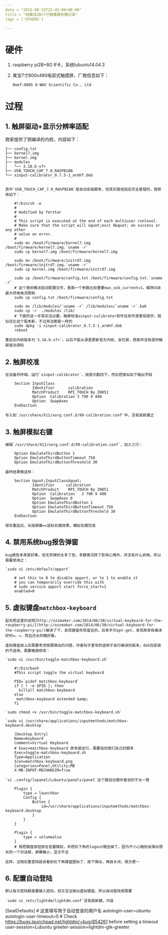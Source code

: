 ```yaml
---
date = "2015-08-15T22:45:00+08:00"
title = "树莓派2B+7寸触摸屏折腾记录"
tags = ['OTHERS']

---
```


# 硬件

1.  raspberry pi2B+8G tf卡，系统lubuntu14.04.3
2.  某宝7寸800x480电容式触摸屏，厂商信息如下：

    `0eef:0005 D-WAV Scientific Co., Ltd`

# 过程

## 1. 触屏驱动+显示分辨率适配

<!--more-->

商家提供了预编译的内核，内容如下：

    ├── config.txt
    ├── kernel7.img
    ├── kernel.img
    ├── modules
    │   └── 3.18.6-v7+
    ├── USB_TOUCH_CAP_7.0_RASPBIAN
    └── xinput-calibrator_0.7.5-1_armhf.deb


    其中`USB_TOUCH_CAP_7.0_RASPBIAN`是自动安装脚本，但其实路径指定完全是错的，我修改如下：
```
    #!/bin/sh -e
    #
    # modified by ferstar
    #
    # This script is executed at the end of each multiuser runlevel.
    # Make sure that the script will &quot;exit 0&quot; on success or any other
    # value on error.
    #
    sudo mv /boot/firmware/kernel7.img /boot/firmware/kernel7.img.`uname -r`
    sudo cp kernel7.img /boot/firmware/kernel7.img

    sudo mv /boot/firmware/initrd7.img /boot/firmware/initrd7.img.`uname -r`
    sudo cp kernel.img /boot/firmware/initrd7.img

    sudo cp /boot/firmware/config.txt /boot/firmware/config.txt.`uname -r`
    # 这个是树莓派启动配置文件，里面一个参数比较重要max_usb_current=1，解除USB最大供电电流限制
    sudo cp config.txt /boot/firmware/config.txt

    sudo mv /lib/modules/`uname -r` /lib/modules/`uname -r`.bak
    sudo cp -r  ./modules /lib/
    # 下面的这一步其实没必要，触屏校准xinput-calibrator软件在软件源里有提供，貌似还比这个版本新，不过用法都是一样的
    sudo dpkg -i xinput-calibrator_0.7.5-1_armhf.deb
    reboot
```
    重启后内核版本为`3.18.6-v7+`，以后不能从源里更新官方内核，会花屏，商家并没有提供触屏驱动源码

## 2. 触屏校准

    在设备开终端，运行`xinput-calibrator`，按提示戳四下，然后把类似如下输出字段
```
    Section InputClass
            Identifier      calibration
            MatchProduct    RPI_TOUCH By ZH851
            Option  Calibration 3 790 9 490
            Option  SwapAxes
    EndSection
```

    写入到`/usr/share/X11/xorg.conf.d/99-calibration.conf`中，没有就新建之

## 3. 触屏模拟右键

    编辑`/usr/share/X11/xorg.conf.d/99-calibration.conf`，加入三行：
```
    Option EmulateThirdButton 1
    Option EmulateThirdButtonTimeout 750
    Option EmulateThirdButtonThreshold 30
```

    最终结果像这样：
```
    Section &quot;InputClass&quot;
            Identifier     calibration
            MatchProduct    RPI_TOUCH By ZH851
            Option  Calibration   3 790 9 490
            Option  SwapAxes 0
            Option EmulateThirdButton 1
            Option EmulateThirdButtonTimeout 750
            Option EmulateThirdButtonThreshold 30
    EndSection
```

    保存重启后，长按屏幕==鼠标右键效果，模拟右键完成

## 4. 禁用系统bug报告弹窗

    bug报告本来是好事，但无奈弹的太多了些，多数情况除了影响心情外，并没有什么卵用，所以需要禁用之：

    `sudo vi /etc/default/apport`
```
    # set this to 0 to disable apport, or to 1 to enable it
    # you can temporarily override this with
    # sudo service apport start force_start=1
    enabled=0
```

## 5. 虚拟键盘`matchbox-keyboard`

    起先照这里的说明[http://ozzmaker.com/2014/06/30/virtual-keyboard-for-the-raspberry-pi/](http://ozzmaker.com/2014/06/30/virtual-keyboard-for-the-raspberry-pi/)编译了下，发现键盘布局蛮丑的，后来手欠apt-get，发现原来有编译好的=。=，而且还长的略好看。

    虚拟键盘装上后需要考虑按需弹出的问题，作者帖子里写的适用于自行编译的版本，deb包安装的不适用，需要略做修改：

    `sudo vi /usr/bin/toggle-matchbox-keyboard.sh`
```
    #!/bin/bash
    #This script toggle the virtual keyboard

    PID=`pidof matchbox-keyboard`
    if [ ! -e $PID ]; then
      killall matchbox-keyboard
    else
     matchbox-keyboard extended &amp;
    fi
```

    `sudo chmod +x /usr/bin/toggle-matchbox-keyboard.sh`

    `sudo vi /usr/share/applications/inputmethods/matchbox-keyboard.desktop`
```
    [Desktop Entry]
    Name=Keyboard
    Comment=Virtual Keyboard
    # Exec=matchbox-keyboard 原本是这行，需要指向我们自己的脚本
    Exec=toggle-matchbox-keyboard.sh
    Type=Application
    Icon=matchbox-keyboard.png
    Categories=Panel;Utility;MB
    X-MB-INPUT-MECHANSIM=True
```

    `vi .config/lxpanel/Lubuntu/panels/panel`这个路径也跟作者说的不太一致
```
    Plugin {
        type = launchbar
        Config {
            Button {
                id=/usr/share/applications/inputmethods/matchbox-keyboard.desktop
            }
        }
    }

    Plugin {
        type = volumealsa
    }
    # 我把键盘按钮放在音量键前，并把右下角的logout键去掉了，因为不小心触到会弹出很长的一个对话框，屏幕略小，显示不全
```

    这样，注销后重登陆就会看到右下角键盘图标了，按下弹出，再按关闭，很方便～

## 6. 配置自动登陆

    默认每次登陆都是要输入密码，但又没法弹出虚拟键盘，所以自动登陆很需要

    `sudo vi /etc/lightdm/lightdm.conf`没有就新建，内容

[SeatDefaults]
    # 这里填写用于自动登录的用户名
    autologin-user=ubuntu
    autologin-user-timeout=0
    # Check https://bugs.launchpad.net/lightdm/+bug/854261 before setting a timeout
    user-session=Lubuntu
    greeter-session=lightdm-gtk-greeter
    